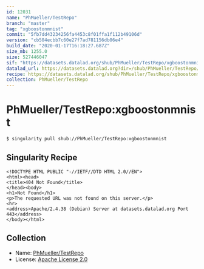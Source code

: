 ```yaml
---
id: 12031
name: "PhMueller/TestRepo"
branch: "master"
tag: "xgboostonmnist"
commit: "5fb7dd43234256fa4453c8f01ffa1f112b49106d"
version: "cb504ecbb7c60e27f7ad781156db06e4"
build_date: "2020-01-17T16:18:27.687Z"
size_mb: 1255.0
size: 527446047
sif: "https://datasets.datalad.org/shub/PhMueller/TestRepo/xgboostonmnist/2020-01-17-5fb7dd43-cb504ecb/cb504ecbb7c60e27f7ad781156db06e4.sif"
datalad_url: https://datasets.datalad.org?dir=/shub/PhMueller/TestRepo/xgboostonmnist/2020-01-17-5fb7dd43-cb504ecb/
recipe: https://datasets.datalad.org/shub/PhMueller/TestRepo/xgboostonmnist/2020-01-17-5fb7dd43-cb504ecb/Singularity
collection: PhMueller/TestRepo
---
```


# PhMueller/TestRepo:xgboostonmnist

```bash
$ singularity pull shub://PhMueller/TestRepo:xgboostonmnist
```

## Singularity Recipe

```singularity
<!DOCTYPE HTML PUBLIC "-//IETF//DTD HTML 2.0//EN">
<html><head>
<title>404 Not Found</title>
</head><body>
<h1>Not Found</h1>
<p>The requested URL was not found on this server.</p>
<hr>
<address>Apache/2.4.38 (Debian) Server at datasets.datalad.org Port 443</address>
</body></html>
```

## Collection

 - Name: [PhMueller/TestRepo](https://github.com/PhMueller/TestRepo)
 - License: [Apache License 2.0](https://api.github.com/licenses/apache-2.0)

